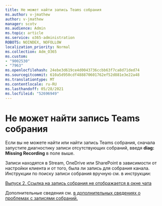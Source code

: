 ```yaml
---
title: Не может найти запись Teams собрания
ms.author: v-jmathew
author: v-jmathew
manager: scotv
ms.audience: Admin
ms.topic: article
ms.service: o365-administration
ROBOTS: NOINDEX, NOFOLLOW
localization_priority: Normal
ms.collection: Adm_O365
ms.custom:
- "9002530"
- "7963"
ms.openlocfilehash: 24ebe3d619ce4d0043736ccbb63f7ca8d71ded74
ms.sourcegitcommit: 610a5d950cdf488870601762ef52d881e3e22a48
ms.translationtype: MT
ms.contentlocale: ru-RU
ms.lasthandoff: 05/28/2021
ms.locfileid: "52696949"
---
```

# <a name="cant-find-the-teams-meeting-recording"></a>Не может найти запись Teams собрания

Если вы не можете найти или найти запись Teams собрания, сначала запустите диагностику записи отсутствующих собраний, введя **diag: Missing Recording** в поле выше. 

Записи находятся в Stream, OneDrive или SharePoint в зависимости от настройки клиента и от того, была ли запись для собрания канала. Инструкции по поиску записи собрания вручную см. в инструкции: 

[Выпуск 2. Ссылка на запись собрания не отображается в окне чата](/microsoftteams/troubleshoot/meetings/troubleshoot-meeting-recording-issues#issue-2-the-meeting-recording-link-isnt-visible-in-a-chat-window)

Дополнительные сведения см. [в дополнительных сведениях о проблемах с записями собраний.](/microsoftteams/troubleshoot/meetings/troubleshoot-meeting-recording-issues)
